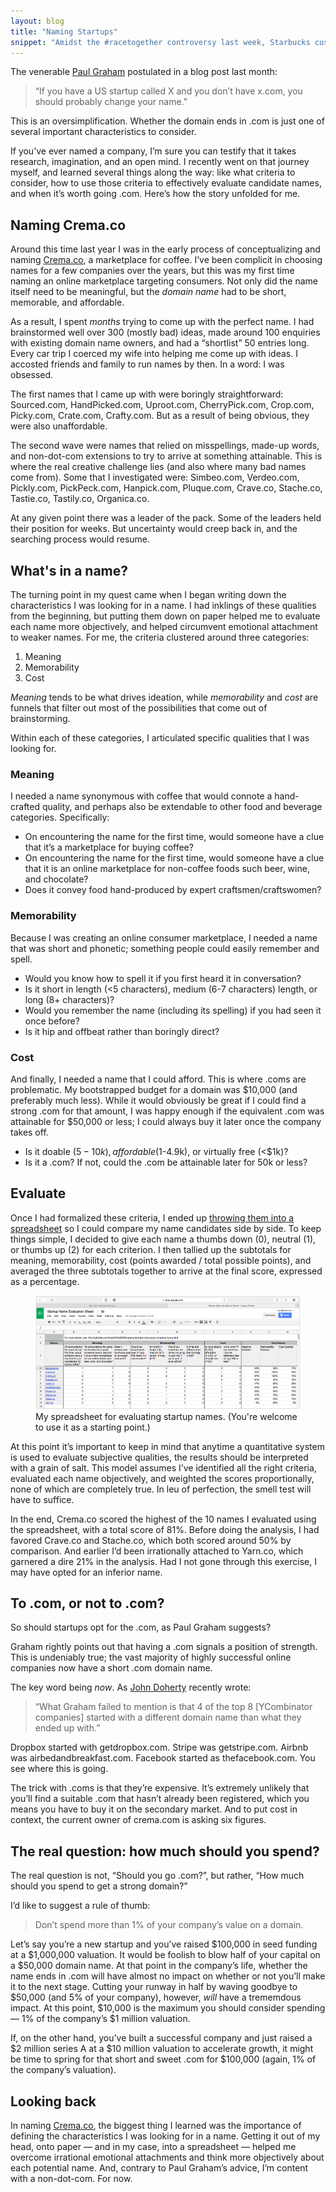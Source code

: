 ```yaml
---
layout: blog
title: "Naming Startups"
snippet: "Amidst the #racetogether controversy last week, Starbucks customers received an email promoting the company’s latest offering from their Reserve Roastery: a premium coffee subscription. For $24 a month, customers can become the proud recipient of an 8.8oz bag of small-lot coffee, delivered to their door."
---
```


The venerable [Paul Graham](http://paulgraham.com/name.html) postulated in a blog post last month:

> “If you have a US startup called X and you don’t have x.com, you should probably change your name.”

This is an oversimplification. Whether the domain ends in .com is just one of several important characteristics to consider.

If you’ve ever named a company, I’m sure you can testify that it takes research, imagination, and an open mind. I recently went on that journey myself, and learned several things along the way: like what criteria to consider, how to use those criteria to effectively evaluate candidate names, and when it’s worth going .com. Here’s how the story unfolded for me.

## Naming Crema.co
Around this time last year I was in the early process of conceptualizing and naming [Crema.co](http://crema.co/), a marketplace for coffee. I’ve been complicit in choosing names for a few companies over the years, but this was my first time naming an online marketplace targeting consumers. Not only did the name itself need to be meaningful, but the _domain name_ had to be short, memorable, and affordable.

As a result, I spent _months_ trying to come up with the perfect name. I had brainstormed well over 300 (mostly bad) ideas, made around 100 enquiries with existing domain name owners, and had a “shortlist” 50 entries long. Every car trip I coerced my wife into helping me come up with ideas. I accosted friends and family to run names by then. In a word: I was obsessed.

The first names that I came up with were boringly straightforward: Sourced.com, HandPicked.com, Uproot.com, CherryPick.com, Crop.com, Picky.com, Crate.com, Crafty.com. But as a result of being obvious, they were also unaffordable.

The second wave were names that relied on misspellings, made-up words, and non-dot-com extensions to try to arrive at something attainable. This is where the real creative challenge lies (and also where many bad names come from). Some that I investigated were: Simbeo.com, Verdeo.com, Pickly.com, PickPeck.com, Hanpick.com, Pluque.com, Crave.co, Stache.co, Tastie.co, Tastily.co, Organica.co.

At any given point there was a leader of the pack. Some of the leaders held their position for weeks. But uncertainty would creep back in, and the searching process would resume.

## What's in a name?
The turning point in my quest came when I began writing down the characteristics I was looking for in a name. I had inklings of these qualities from the beginning, but putting them down on paper helped me to evaluate each name more objectively, and helped circumvent emotional attachment to weaker names. For me, the criteria clustered around three categories:

1. Meaning
2. Memorability
3. Cost

_Meaning_ tends to be what drives ideation, while _memorability_ and _cost_ are funnels that filter out most of the possibilities that come out of brainstorming.

Within each of these categories, I articulated specific qualities that I was looking for.

### Meaning	
I needed a name synonymous with coffee that would connote a hand-crafted quality, and perhaps also be extendable to other food and beverage categories. Specifically:

* On encountering the name for the first time, would someone have a clue that it’s a marketplace for buying coffee?
* On encountering the name for the first time, would someone have a clue that it is an online marketplace for non-coffee foods such beer, wine, and chocolate?
* Does it convey food hand-produced by expert craftsmen/craftswomen?

### Memorability
Because I was creating an online consumer marketplace, I needed a name that was short and phonetic; something people could easily remember and spell.

* Would you know how to spell it if you first heard it in conversation?
* Is it short in length (<5 characters), medium (6-7 characters) length, or long (8+ characters)?
* Would you remember the name (including its spelling) if you had seen it once before?
* Is it hip and offbeat rather than boringly direct?

### Cost
And finally, I needed a name that I could afford. This is where .coms are problematic. My bootstrapped budget for a domain was $10,000 (and preferably much less). While it would obviously be great if I could find a strong .com for that amount, I was happy enough if the equivalent .com was attainable for $50,000 or less; I could always buy it later once the company takes off.

* Is it doable ($5-10k), affordable ($1-4.9k), or virtually free (<$1k)?	
* Is it a .com? If not, could the .com be attainable later for 50k or less?

## Evaluate
Once I had formalized these criteria, I ended up [throwing them into a spreadsheet](https://docs.google.com/a/crema.co/spreadsheets/d/1dP-i-gWNh7yyJemKN6-PjdsXZbu_h0-_mz4XJmWa_ek/edit?usp=sharing) so I could compare my name candidates side by side. To keep things simple, I decided to give each name a thumbs down (0), neutral (1), or thumbs up (2) for each criterion. I then tallied up the subtotals for meaning, memorability, cost (points awarded / total possible points), and averaged the three subtotals together to arrive at the final score, expressed as a percentage.

<figure class="medium">
	<a href="https://docs.google.com/a/crema.co/spreadsheets/d/1dP-i-gWNh7yyJemKN6-PjdsXZbu_h0-_mz4XJmWa_ek/edit?usp=sharing"><img src="/resources/images/2015-09-08/spreadsheet.png" /></a>
	<figcaption>My spreadsheet for evaluating startup names. (You're welcome to use it as a starting point.)</figcaption>
</figure>

At this point it’s important to keep in mind that anytime a quantitative system is used to evaluate subjective qualities, the results should be interpreted with a grain of salt. This model assumes I’ve identified all the right criteria, evaluated each name objectively, and weighted the scores proportionally, none of which are completely true. In leu of perfection, the smell test will have to suffice.

In the end, Crema.co scored the highest of the 10 names I evaluated using the spreadsheet, with a total score of 81%. Before doing the analysis, I had favored Crave.co and Stache.co, which both scored around 50% by comparison. And earlier I’d been irrationally attached to Yarn.co, which garnered a dire 21% in the analysis. Had I not gone through this exercise, I may have opted for an inferior name.

## To .com, or not to .com?
So should startups opt for the .com, as Paul Graham suggests?

Graham rightly points out that having a .com signals a position of strength. This is undeniably true; the vast majority of highly successful online companies now have a short .com domain name.

The key word being _now_. As [John Doherty](http://www.johnfdoherty.com/startup-brand/) recently wrote:

> “What Graham failed to mention is that 4 of the top 8 [YCombinator companies] started with a different domain name than what they ended up with.”

Dropbox started with getdropbox.com. Stripe was getstripe.com. Airbnb was airbedandbreakfast.com. Facebook started as thefacebook.com. You see where this is going.

The trick with .coms is that they’re expensive. It’s extremely unlikely that you’ll find a suitable .com that hasn’t already been registered, which you means you have to buy it on the secondary market. And to put cost in context, the current owner of crema.com is asking six figures.

## The real question: how much should you spend?
The real question is not, “Should you go .com?”, but rather, “How much should you spend to get a strong domain?”

I’d like to suggest a rule of thumb:

> Don’t spend more than 1% of your company’s value on a domain.

Let’s say you’re a new startup and you’ve raised $100,000 in seed funding at a $1,000,000 valuation. It would be foolish to blow half of your capital on a $50,000 domain name. At that point in the company’s life, whether the name ends in .com will have almost no impact on whether or not you’ll make it to the next stage. Cutting your runway in half by waving goodbye to $50,000 (and 5% of your company), however, _will_ have a trememdous impact. At this point, $10,000 is the maximum you should consider spending — 1% of the company’s $1 million valuation.

If, on the other hand, you’ve built a successful company and just raised a $2 million series A at a $10 million valuation to accelerate growth, it might be time to spring for that short and sweet .com for $100,000 (again, 1% of the company’s valuation).

## Looking back
In naming [Crema.co](http://crema.co/), the biggest thing I learned was the importance of defining the characteristics I was looking for in a name. Getting it out of my head, onto paper — and in my case, into a spreadsheet — helped me overcome irrational emotional attachments and think more objectively about each potential name. And, contrary to Paul Graham’s advice, I’m content with a non-dot-com. For now.